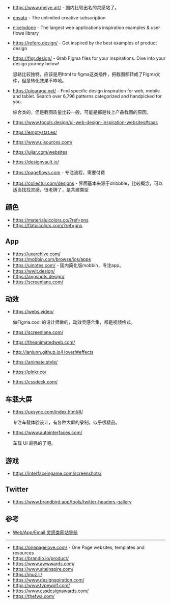 - https://www.meiye.art/ - 国内比较出名的灵感站了。
- [envato](https://elements.envato.com/) - The unlimited creative subscription
- [nicelydone](https://nicelydone.club/) - The largest web applications inspiration examples & user flows library
- https://refero.design/ - Get inspired by the best examples of product design
- https://figr.design/ - Grab Figma files for your inspirations. Dive into your design journey below!

    思路比较独特，应该是用html to figma这类插件，把截图都转成了FIgma文件，但是转化效果不咋地。

- https://uigarage.net/ - Find specific design inspiration for web, mobile and tablet. Search over 6,796 patterns categorized and handpicked for you.

    综合类的，但是截图质量比较一般，可能是都是线上产品截图的原因。

- https://www.toools.design/ui-web-design-inspiration-websites#saas
- https://emptystat.es/
- https://www.uisources.com/
- https://uijar.com/websites
- https://designvault.io/
- https://pageflows.com - 专注流程，需要付费
- https://collectui.com/designs - 界面基本来源于dribbble，比较概念，可以适当找找灵感，很老牌了，是共建类型

## 颜色

- https://materialuicolors.co/?ref=pns
- https://flatuicolors.com/?ref=pns

## App

- https://uxarchive.com/
- https://mobbin.com/browse/ios/apps
- https://uinotes.com/ - 国内简化版mobbin，专注app。
- https://wwit.design/
- https://appshots.design/
- https://screenlane.com/

## 动效

- https://webs.video/

    做Figma.cool 的设计师做的，动效灵感合集，都是视频格式。

- https://screenlane.com/
- https://theanimatedweb.com/
- http://ianlunn.github.io/Hover/#effects
- https://animate.style/
- https://plnkr.co/
- https://cssdeck.com/

## 车载大屏

- https://uxsync.com/index.html/#/

    专注车载体验设计，有各种大屏的录制，似乎很精品。

- https://www.autointerfaces.com/

    车载 UI 最强的了吧。

## 游戏

- https://interfaceingame.com/screenshots/

## Twitter

- https://www.brandbird.app/tools/twitter-headers-gallery

## 参考

- [Web/App/Email 灵感类网站导航](https://uxchi.notion.site/881b4c0179a74935a3f607ad3521cdb5)

---

- https://onepagelove.com/ - One Page websites, templates and resources
- https://brandio.io/product/
- https://www.awwwards.com/
- https://www.siteinspire.com/
- https://muz.li/
- https://www.designspiration.com/
- https://www.typewolf.com/
- https://www.cssdesignawards.com/
- https://thefwa.com/

